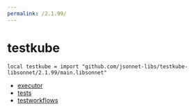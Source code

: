 ```yaml
---
permalink: /2.1.99/
---
```


# testkube

```jsonnet
local testkube = import "github.com/jsonnet-libs/testkube-libsonnet/2.1.99/main.libsonnet"
```



* [executor](executor/index.md)
* [tests](tests/index.md)
* [testworkflows](testworkflows/index.md)
